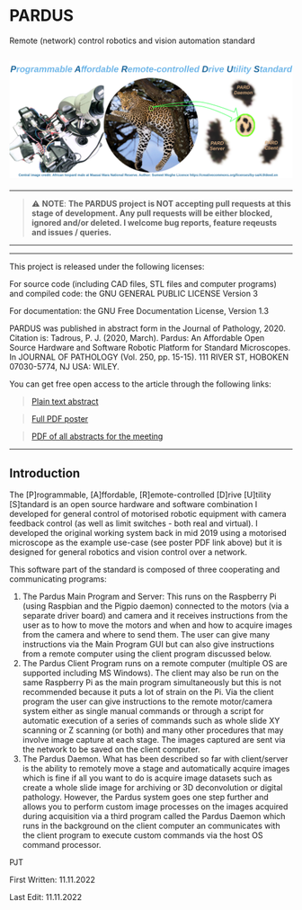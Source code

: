 # PARDUS
Remote (network) control robotics and vision automation standard


![PARDUS Title](Images/PARD_Title.png)
---

----------------------- ------------------------------------
> :warning: **NOTE**: **The PARDUS project is NOT accepting pull requests at this stage of development. Any pull requests will be either blocked, ignored and/or deleted. I welcome bug reports, feature reqeusts and issues / queries.**
----------------------------------------------------------------

---

This project is released under the following licenses:

 For source code (including CAD files, STL files and computer programs) and compiled code: the GNU GENERAL PUBLIC LICENSE Version 3
 
 For documentation: the GNU Free Documentation License, Version 1.3

 PARDUS was published in abstract form in the Journal of Pathology, 2020. Citation is: Tadrous, P. J. (2020, March). Pardus: An Affordable Open Source Hardware and Software Robotic Platform for Standard Microscopes. In JOURNAL OF PATHOLOGY (Vol. 250, pp. 15-15). 111 RIVER ST, HOBOKEN 07030-5774, NJ USA: WILEY.

 You can get free open access to the article through the following links:
 
 > [Plain text abstract](docs/PARD_Abstract.txt)
 
 > [Full PDF poster](docs/PARD_Poster.pdf)
 
 > [PDF of all abstracts for the meeting](https://www.pathsoc.org/_userfiles/pages/files/meetings/archive/WM2020AbsFile.pdf)

---
                       
Introduction
------------
The [P]rogrammable, [A]ffordable, [R]emote-controlled [D]rive [U]tility [S]tandard is an open source hardware and software combination I developed for general control of motorised robotic equipment with camera feedback control (as well as limit switches - both real and virtual). I developed the original working system back in mid 2019 using a motorised microscope as the example use-case (see poster PDF link above) but it is designed for general robotics and vision control over a network.

This software part of the standard is composed of three cooperating and communicating programs:

1. The Pardus Main Program and Server: This runs on the Raspberry Pi (using Raspbian and the Pigpio daemon) connected to the motors (via a separate driver board) and camera and it receives instructions from the user as to how to move the motors and when and how to acquire images from the camera and where to send them. The user can give many instructions via the Main Program GUI but can also give instructions from a remote computer using the client program discussed below.
2. The Pardus Client Program runs on a remote computer (multiple OS are supported including MS Windows). The client may also be run on the same Raspberry Pi as the main program simultaneously but this is not recommended because it puts a lot of strain on the Pi. Via the client program the user can give instructions to the remote motor/camera system either as single manual commands or through a script for automatic execution of a series of commands such as whole slide XY scanning or Z scanning (or both) and many other procedures that may involve image capture at each stage. The images captured are sent via the network to be saved on the client computer.
3. The Pardus Daemon. What has been described so far with client/server is the ability to remotely move a stage and automatically acquire images which is fine if all you want to do is acquire image datasets such as create a whole slide image for archiving or 3D deconvolution or digital pathology. However, the Pardus system goes one step further and allows you to perform custom image processes on the images acquired during acquisition via a third program called the Pardus Daemon which runs in the background on the client computer an communicates with the client program to execute custom commands via the host OS command processor. 



PJT

First Written: 11.11.2022

Last Edit: 11.11.2022
